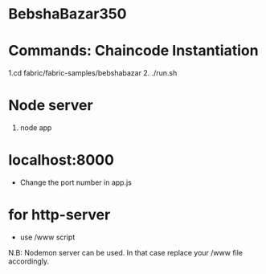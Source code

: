 # BebshaBazar350

# Commands: Chaincode Instantiation

1.cd fabric/fabric-samples/bebshabazar
2. ./run.sh

# Node server

1. node app 

# localhost:8000
- Change the port number in app.js

# for http-server
- use /www script


N.B: Nodemon server can be used. In that case replace your /www file accordingly.





